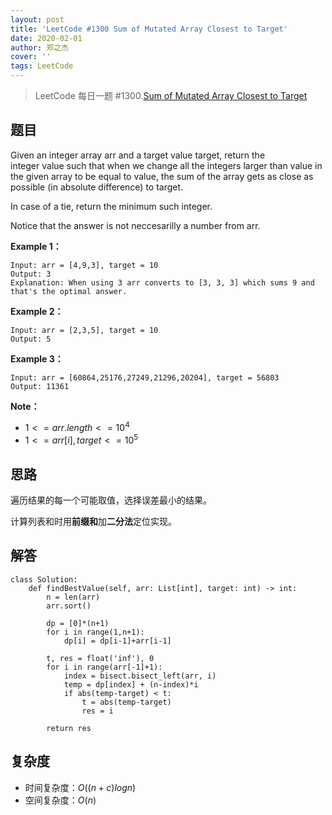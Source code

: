 ```yaml
---
layout: post
title: 'LeetCode #1300 Sum of Mutated Array Closest to Target'
date: 2020-02-01
author: 郑之杰
cover: ''
tags: LeetCode
---
```


> LeetCode 每日一题 #1300.[Sum of Mutated Array Closest to Target](https://leetcode-cn.com/problems/sum-of-mutated-array-closest-to-target/)

## 题目
Given an integer array arr and a target value target, return the integer value such that when we change all the integers larger than value in the given array to be equal to value, the sum of the array gets as close as possible (in absolute difference) to target.

In case of a tie, return the minimum such integer.

Notice that the answer is not neccesarilly a number from arr.


**Example 1：**
```
Input: arr = [4,9,3], target = 10
Output: 3
Explanation: When using 3 arr converts to [3, 3, 3] which sums 9 and that's the optimal answer.
```

**Example 2：**
```
Input: arr = [2,3,5], target = 10
Output: 5
```

**Example 3：**
```
Input: arr = [60864,25176,27249,21296,20204], target = 56803
Output: 11361
```

**Note：**
- $1 <= arr.length <= 10^4$
- $1 <= arr[i], target <= 10^5$

## 思路
遍历结果的每一个可能取值，选择误差最小的结果。

计算列表和时用**前缀和**加**二分法**定位实现。

## 解答
```
class Solution:
    def findBestValue(self, arr: List[int], target: int) -> int:
        n = len(arr)
        arr.sort()

        dp = [0]*(n+1)
        for i in range(1,n+1):
            dp[i] = dp[i-1]+arr[i-1]

        t, res = float('inf'), 0
        for i in range(arr[-1]+1):
            index = bisect.bisect_left(arr, i)
            temp = dp[index] + (n-index)*i
            if abs(temp-target) < t:
                t = abs(temp-target)
                res = i

        return res
```

## 复杂度
- 时间复杂度：$O((n+c)logn)$
- 空间复杂度：$O(n)$